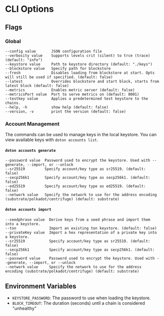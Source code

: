 # CLI Options

## Flags

### Global

```
--config value       JSON configuration file
--verbosity value    Supports levels crit (silent) to trce (trace) (default: "info")
--keystore value     Path to keystore directory (default: "./keys")
--blockstore value   Specify path for blockstore
--fresh              Disables loading from blockstore at start. Opts will still be used if specified. (default: false)
--latest             Overrides blockstore and start block, starts from latest block (default: false)
--metrics            Enables metric server (default: false)
--metricsPort value  Port to serve metrics on (default: 8001)
--testkey value      Applies a predetermined test keystore to the chains.
--help, -h           show help (default: false)
--version, -v        print the version (default: false)
```

### Account Management

The commands can be used to manage keys in the local keystore. You can view available keys with `doton accounts list`.

#### `doton accounts generate`
```
--password value  Password used to encrypt the keystore. Used with --generate, --import, or --unlock
--sr25519         Specify account/key type as sr25519. (default: false)
--secp256k1       Specify account/key type as secp256k1. (default: false)
--ed25519         Specify account/key type as ed25519. (default: false)
--network value   Specify the network to use for the address encoding (substrate/polkadot/centrifuge) (default: substrate)
```

#### `doton accounts import`
```
--seedphrase value  Derive keys from a seed phrase and import them into a keystore.
--ton               Import an existing ton keystore. (default: false)
--privateKey value  Import a hex representation of a private key into a keystore.
--sr25519           Specify account/key type as sr25519. (default: false)
--secp256k1         Specify account/key type as secp256k1. (default: false)
--password value    Password used to encrypt the keystore. Used with --generate, --import, or --unlock
--network value     Specify the network to use for the address encoding (substrate/polkadot/centrifuge) (default: substrate)
```


## Environment Variables

- `KEYSTORE_PASSWORD`: The password to use when loading the keystore.
- `BLOCK_TIMEOUT`: The duration (seconds) until a chain is considered "unhealthy"